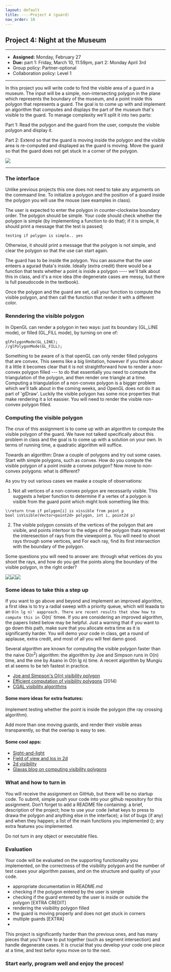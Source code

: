 ```yaml
---
layout: default 
title: ----Project 4 (guard)
nav_order: 10
---
```




## Project 4:  Night at the Museum 


*** 
* __Assigned:__ Monday, February 27
* __Due:__ part 1: Friday, March 10, 11:59pm, part 2: Monday April 3rd 
* Group policy: Partner-optional 
* Collaboration policy: Level 1

***

In this project you will write code to find the visible area of a guard in a museum. The input will be  a simple, non-intersecting polygon in the plane which represents the boundary of the museum,  and   a point inside this polygon that represents a guard. The goal  is to come up with and implement an algorithm that computes and displays the part of the museum that's visible to the guard. To manage complexity we'll split it into two parts:

Part 1:  Read the polygon and the guard from the user, compute the visible polygon and display it.

Part 2: Extend so that the guard is moving inside the polygon and the visible area is re-computed and displayed as the guard is moving. Move the guard so  that the guard does not get stuck in a corner of the polygon.

![](guard1.png)

***

### The interface

Unlike previous projects this one does not need to take any arguments on the commaand line. To initialize a polygon and the position of a guard inside the polygon you will use the mouse (see examples in class). 

The user is expected to enter the polygon in counter-clockwise boundary order. The polygon should be simple. Your code should check whether the polygon is simple (by implementing a function to do that); if it is simple, it should print a message that the test is passed;

```
testing if polygon is simple.. yes
```
 Otherwise, it should print a message that the polygon is not simple, and clear the polygon so that the use can start again. 
 
 

The guard has to be inside the polygon. You can assume that the user enteers a agurad thata's inside.   Ideally (extra credit) there would be a function that tests whether a point is inside a polygon ---- we'll talk about this in class, and it's a nice idea (the degenerate cases are messy, but there is full pseudocode in the textbook).

Once the polygon and the guard are set, call your function to compute  the visible polygon, and then call the function that render it with a different color. 


### Renndering the visible polygon 

In  OpenGL can render a polygon in two ways: just its boundary (GL_LINE mode), or filled (GL_FILL mode), by turning on one of:

```
glPolygonMode(GL_LINE);
//glPolygonMode(GL_FILL);
```

Something to be aware of is that openGL can only render filled polygons that are convex. This seems like a big limitation, however if you think about it a little it becomes clear that it is not straightforward how to render a non-convex polygon filled --- to do that essentially you need to compute the triangulation of the polygon, and then render one triangle at a time. Computing a triangulation of a non-convex polygon is a bigger problem which we'll talk about in the coming weeks, and OpenGL does not do it  as part of 'glDraw'.  Luckily the visible polygon has some nice properties that make rendering it a lot eassier.   You will need to render the visible non-convex polygon filled.



### Computing the visible polygon

The crux of this assignment is to come up with an algorithm to compute the visible polygon of the guard. We have not talked specifically about this problem in class and the goal  is to come up with a solution on your own. In terms of running time, a quadratic algorithm will suffice. 


Towards an algorithm:  Draw a couple of polygons and try out some cases.  Start with simple polygons, such as convex.   How do you compute the visible polygon of a point inside a convex polygon? Now move to non-convex polygons: what is different? 

As you try out various cases we maake a couple of observations: 

1. Not all vertices of a non-convex polygon are necessarily visible. This suggests a helper function to determine if a vertex of a polygon is visible from the guard point which might look something like this:   

```
\\return true if polygon[i] is vissible from point p
bool isVisible(Vector<point2d> polygon, int i, point2d p) 
```

2. The visible polygon consists of  the vertices of the polygon that are visible, and points intertoor to the edges of the polygon thata represenet the interesection of rays from the viewepoint p.  You will need to shoot rays through some vertices, and For each ray, find its first intersection with the boundary of the polygon.

Some questions you will need to answer are:  through what vertices do you shoot the rays, and how do you get the points along the boundary of the visible polygon, in the right order? 

![](guard4.png)![](guard5.png)![](guard6.png)[](guard7.png)


### Some ideas to take this a step up 

If you want to go above and beyond and implement an improved algorithm, a first idea is to try a radial sweep with a priority queue, which will leaada to an `O(n lg n)' aapproach. There are recent results that show how to compute this in `O(n)` timee. If you are considering an improved algorithm, the papers listed below may be helpful.  Just a warning that if you want to go down this path, make sure that you allocate  extra time as it is significantly harder. You will demo your code in class, get a round of applause, extra credit, and most of all you will feel damn good.   


Several algorithm are known for computing the visible polygon faster
than the naive O(n<sup>2</sup>) algorithm: the algorithm by  Joe and
Simpson runs in O(n) time, and the one by Asano in O(n lg n) time. A
recent algorithm by Mungiu et al seems to be teh fastest in practice. 

<ul>
  <li><a
  href="http://cs.smith.edu/~jorourke/books/ArtGalleryTheorems/Art_Gallery_Chapter_8.pdf">Joe
  and Simpson's O(n) visibility polygon</a>
											  
  <li><a href="https://arxiv.org/pdf/1403.3905v1.pdf">Efficient
  computation  of visibility polygons</a> (2014)
  <li><a href="https://doc.cgal.org/latest/Visibility_2/index.html#Chapter_2D_Visibility_Computation">CGAL
  visibility algorithms</a>
  
</ul>

#### Some more ideas for extra features: 

Implement testing whether the point is inside the polygon (the ray crossing algorithm). 

Add more than one moving guards, and render their visible areas transparently, so that the overlap is easy to see.



#### Some cool apps: 
<ul>
<li><a href="http://ncase.me/sight-and-light/">Sight-and-light</a> 

  <li><a href="https://legends2k.github.io/2d-fov/">Field of view and los in 2d</a>
  
  
  <li><a href="http://www.redblobgames.com/articles/visibility/">2d
  visibility</a>

  <li><a
  href="https://davidglavas.me/computing-visibility-polygons/">Glavas
  blog on computing visibility polygons</a>

</ul>


### What and how to turn in
You will receive the assignment on GitHub, but there will be no startup code. To submit, simple push your code into your github repository for this assignment. Don’t forget to add a README file containing:  a brief, description of the project; how to use your code (what keys to press to drawa the polygon and anything else in the interface); a list of bugs (if any) and when they happen;  a list of the main functions you implemented (); any extra features you implemented. 

Do not turn in any object or executable files.

### Evaluation

Your code will be evaluated on the supporting functionality you implemented, on the correctness of the visibility polygon and the number of test cases your algorithm passes,  and on the structure and quality of your code. 
- appropriate documentation in README.md  
- checking if the polygon entered by the user is simple 
- checking if the guard entered by the user is inside or outside the polygon [EXTRA CREDIT]
- rendering the visibility polygon filled 
- the guard is moving properly and  does not get stuck in corners 
- multiple guards [EXTRA]
- 




This project is significantly harder than the previous ones, and has many pieces that you'll have to put together (such as segment intersection) and handle degenerate cases. It is crucial that you develop your code one piece at a time, and test befor eyou move on to the next.  

### Start early, program well and enjoy the proces!

